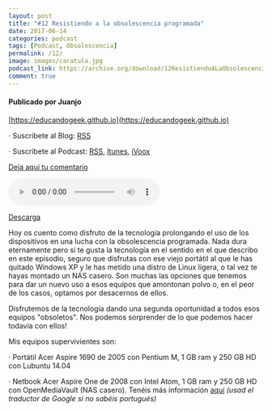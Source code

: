 ```yaml
---
layout: post
title: "#12 Resistiendo a la obsolescencia programada"
date: 2017-06-14
categories: podcast
tags: [Podcast, Obsolescencia]
permalink: /12/
image: images/caratula.jpg
podcast_link: https://archive.org/download/12ResistiendoALaObsolescenciaProgramada_201706/12-resistiendo-a-la-obsolescencia-programada.mp3
comment: true
---
```


#### Publicado por Juanjo

[https://educandogeek.github.io](https://educandogeek.github.io)

· Suscríbete al Blog: [RSS](http://feeds.feedburner.com/educandogeekblog)

· Suscríbete al Podcast: [RSS](http://feeds.feedburner.com/educandogeek), [Itunes](https://itunes.apple.com/es/podcast/educando-geek/id1110060146?mt=2), [iVoox](https://www.ivoox.com/podcast-educando-geek_sq_f1289274_1.html)

[Deja aquí tu comentario](https://educandogeek.github.io/12/)

<audio controls>
  <source src="{{ page.podcast_link }}" type="audio/mp3">
</audio>


[Descarga][Mp3]


Hoy os cuento como disfruto de la tecnología prolongando el uso de los dispositivos en una lucha con la obsolescencia programada. Nada dura eternamente pero si te gusta la tecnología en el sentido en el que describo en este episodio, seguro que disfrutas con ese viejo portátil al que le has quitado Windows XP y le has metido una distro de Linux ligera, o tal vez te hayas montado un NAS casero. Son muchas las opciones que tenemos para dar un nuevo uso a esos equipos que amontonan polvo o, en el peor de los casos, optamos por desacernos de ellos.

Disfrutemos de la tecnología dando una segunda oportunidad a todos esos equipos "obsoletos". Nos podemos sorprender de lo que podemos hacer todavía con ellos!

Mis equipos supervivientes son:

· Portátil Acer Aspire 1690 de 2005 con Pentium M, 1 GB ram y 250 GB HD con Lubuntu 14.04

· Netbook Acer Aspire One de 2008 con Intel Atom, 1 GB ram y 250 GB HD con OpenMediaVault (NAS casero). Tenéis más información [aquí](http://es.jose-crispim.pt/artigos/armazenamento/armaz_art/06_openmediavault.html) *(usad el traductor de Google si no sabéis portugués)*


[Mp3]: https://archive.org/download/12ResistiendoALaObsolescenciaProgramada_201706/12-resistiendo-a-la-obsolescencia-programada.mp3
